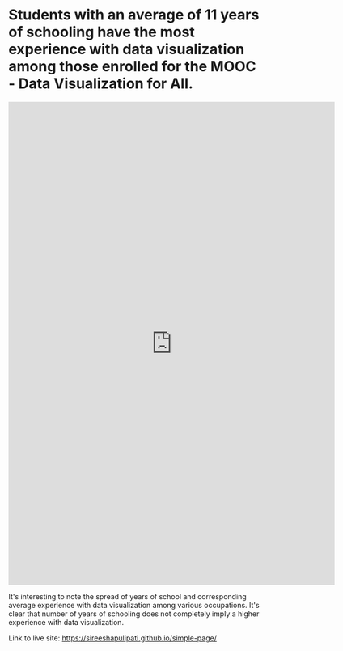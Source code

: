 # Students with an average of 11 years of schooling have the most experience with data visualization among those enrolled for the MOOC - Data Visualization for All.


<iframe src="https://public.tableau.com/views/DataVisualizationCourse/DataVizExp?:embed=y&:display_count=yes:showVizHome=no" width="645" height="955" seamless frameborder="0" scrolling="no"></iframe>

It's interesting to note the spread of years of school and corresponding average experience with data visualization among various occupations. It's clear that number of years of schooling does not completely imply a higher experience with data visualization.


Link to live site: https://sireeshapulipati.github.io/simple-page/
